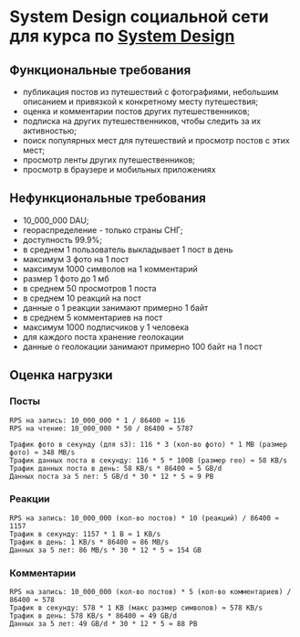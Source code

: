 # System Design социальной сети для курса по [System Design](https://balun.courses/courses/system_design)

## Функциональные требования
- публикация постов из путешествий с фотографиями, небольшим описанием и привязкой к конкретному месту путешествия;
- оценка и комментарии постов других путешественников;
- подписка на других путешественников, чтобы следить за их активностью;
- поиск популярных мест для путешествий и просмотр постов с этих мест;
- просмотр ленты других путешественников;
- просмотр в браузере и мобильных приложениях

## Нефункциональные требования
- 10_000_000 DAU;
- геораспределение - только страны СНГ;
- доступность 99.9%;
- в среднем 1 пользователь выкладывает 1 пост в день
- максимум 3 фото на 1 пост
- максимум 1000 символов на 1 комментарий
- размер 1 фото до 1 мб
- в среднем 50 просмотров 1 поста
- в среднем 10 реакций на пост
- данные о 1 реакции занимают примерно 1 байт
- в среднем 5 комментариев на пост
- максимум 1000 подписчиков у 1 человека
- для каждого поста хранение геолокации
- данные о геолокации занимают примерно 100 байт на 1 пост

## Оценка нагрузки
### Посты
    RPS на запись: 10_000_000 * 1 / 86400 ≈ 116
    RPS на чтение: 10_000_000 * 50 / 86400 ≈ 5787

    Трафик фото в секунду (для s3): 116 * 3 (кол-во фото) * 1 MB (размер фото) ≈ 348 MB/s
    Трафик данных поста в секунду: 116 * 5 * 100B (размер гео) ≈ 58 KB/s
    Трафик данных поста в день: 58 KB/s * 86400 ≈ 5 GB/d
    Данных поста за 5 лет: 5 GB/d * 30 * 12 * 5 ≈ 9 PB

### Реакции
    RPS на запись: 10_000_000 (кол-во постов) * 10 (реакций) / 86400 ≈ 1157
    Трафик в секунду: 1157 * 1 B ≈ 1 KB/s
    Трафик в день: 1 KB/s * 86400 ≈ 86 MB/s
    Данных за 5 лет: 86 MB/s * 30 * 12 * 5 ≈ 154 GB

### Комментарии
    RPS на запись: 10_000_000 (кол-во постов) * 5 (кол-во комментариев) / 86400 ≈ 578
    Трафик в секунду: 578 * 1 KB (макс размер символов) ≈ 578 KB/s
    Трафик в день: 578 KB/s * 86400 ≈ 49 GB/d
    Данных за 5 лет: 49 GB/d * 30 * 12 * 5 ≈ 88 PB
